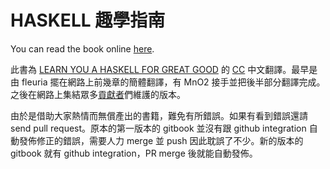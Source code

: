# HASKELL 趣學指南

You can read the book online [here](https://learnyouahaskell.mno2.org/).

此書為 [LEARN YOU A HASKELL FOR GREAT GOOD](http://learnyouahaskell.com/) 的 [CC](https://creativecommons.org/licenses/by-nc-sa/3.0/) 中文翻譯。最早是由 fleuria 擺在網路上前幾章的簡體翻譯，有 MnO2 接手並把後半部分翻譯完成。之後在網路上集結眾多[貢獻者](https://github.com/MnO2/learnyouahaskell-zh/graphs/contributors)們維護的版本。

由於是借助大家熱情而無償產出的書籍，難免有所錯誤。如果有看到錯誤還請 send pull request。原本的第一版本的 gitbook 並沒有跟 github integration 自動發佈修正的錯誤，需要人力 merge 並 push 因此耽誤了不少。新的版本的 gitbook 就有 github integration，PR merge 後就能自動發佈。
